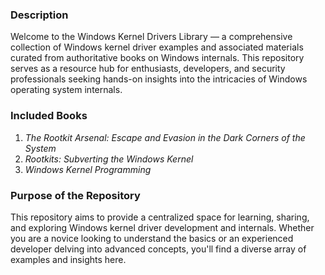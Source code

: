 ### **Description**

Welcome to the Windows Kernel Drivers Library — a comprehensive collection of Windows kernel driver examples and associated materials curated from authoritative books on Windows internals. This repository serves as a resource hub for enthusiasts, developers, and security professionals seeking hands-on insights into the intricacies of Windows operating system internals.

### **Included Books**

1. *The Rootkit Arsenal: Escape and Evasion in the Dark Corners of the System*
2. *Rootkits: Subverting the Windows Kernel*
3. *Windows Kernel Programming*

### **Purpose of the Repository**

This repository aims to provide a centralized space for learning, sharing, and exploring Windows kernel driver development and internals. Whether you are a novice looking to understand the basics or an experienced developer delving into advanced concepts, you'll find a diverse array of examples and insights here.